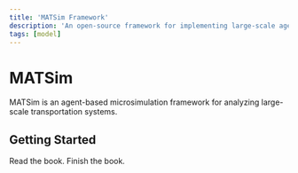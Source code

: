 ```yaml
---
title: 'MATSim Framework'
description: 'An open-source framework for implementing large-scale agent-based transport simulations.'
tags: [model]
---
```


# MATSim

MATSim is an agent-based microsimulation framework for analyzing large-scale transportation systems.

## Getting Started

Read the book.
Finish the book.
